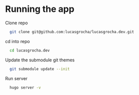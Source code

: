# Running the app

Clone repo
```sh
  git clone git@github.com:lucasgrocha/lucasgrocha.dev.git
```

cd into repo
```sh
  cd lucasgrocha.dev
```
Update the submodule git themes
```sh
  git submodule update --init
```
Run server
```sh
  hugo server -v
```

